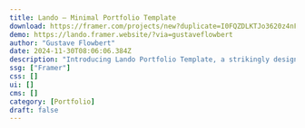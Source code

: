```yaml
---
title: Lando — Minimal Portfolio Template
download: https://framer.com/projects/new?duplicate=I0FQZDLKTJo3620z4nFY&via=gustaveflowbert&duplicateType=siteTemplate
demo: https://lando.framer.website/?via=gustaveflowbert
author: "Gustave Flowbert"
date: 2024-11-30T08:06:06.384Z
description: "Introducing Lando Portfolio Template, a strikingly designed Framer Website template perfect for showcasing your Agency or portfolio."
ssg: ["Framer"]
css: []
ui: []
cms: []
category: [Portfolio]
draft: false
---
```

